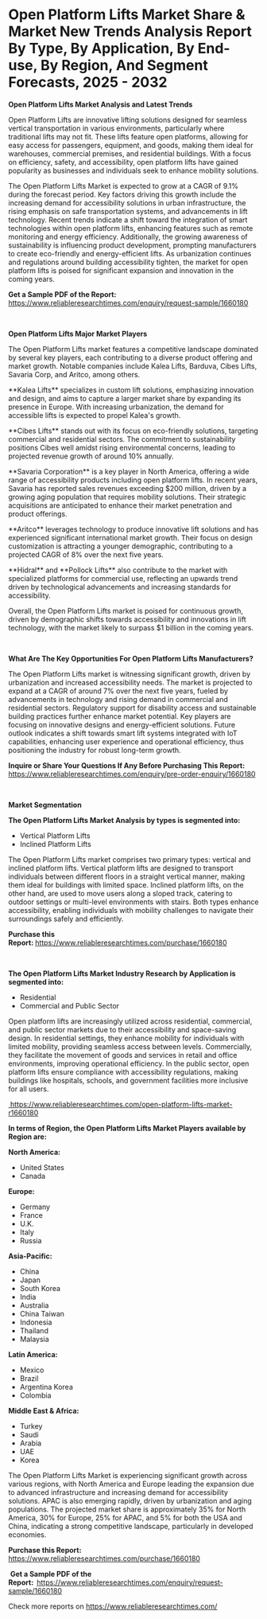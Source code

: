 <p><h1>Open Platform Lifts Market Share & Market New Trends Analysis Report By Type, By Application, By End-use, By Region, And Segment Forecasts, 2025 - 2032</h1></p><p><strong>Open Platform Lifts Market Analysis and Latest Trends</strong></p>
<p><p>Open Platform Lifts are innovative lifting solutions designed for seamless vertical transportation in various environments, particularly where traditional lifts may not fit. These lifts feature open platforms, allowing for easy access for passengers, equipment, and goods, making them ideal for warehouses, commercial premises, and residential buildings. With a focus on efficiency, safety, and accessibility, open platform lifts have gained popularity as businesses and individuals seek to enhance mobility solutions.</p><p>The Open Platform Lifts Market is expected to grow at a CAGR of 9.1% during the forecast period. Key factors driving this growth include the increasing demand for accessibility solutions in urban infrastructure, the rising emphasis on safe transportation systems, and advancements in lift technology. Recent trends indicate a shift toward the integration of smart technologies within open platform lifts, enhancing features such as remote monitoring and energy efficiency. Additionally, the growing awareness of sustainability is influencing product development, prompting manufacturers to create eco-friendly and energy-efficient lifts. As urbanization continues and regulations around building accessibility tighten, the market for open platform lifts is poised for significant expansion and innovation in the coming years.</p></p>
<p><strong>Get a Sample PDF of the Report:&nbsp;</strong> <a href="https://www.reliableresearchtimes.com/enquiry/request-sample/1660180?utm_campaign=3565&utm_medium=2&utm_source=Github&utm_content=ia&utm_term=29032025&utm_id=open-platform-lifts">https://www.reliableresearchtimes.com/enquiry/request-sample/1660180</a></p>
<p>&nbsp;</p>
<p><strong>Open Platform Lifts Major Market Players</strong></p>
<p><p>The Open Platform Lifts market features a competitive landscape dominated by several key players, each contributing to a diverse product offering and market growth. Notable companies include Kalea Lifts, Barduva, Cibes Lifts, Savaria Corp, and Aritco, among others.</p><p>**Kalea Lifts** specializes in custom lift solutions, emphasizing innovation and design, and aims to capture a larger market share by expanding its presence in Europe. With increasing urbanization, the demand for accessible lifts is expected to propel Kalea's growth.</p><p>**Cibes Lifts** stands out with its focus on eco-friendly solutions, targeting commercial and residential sectors. The commitment to sustainability positions Cibes well amidst rising environmental concerns, leading to projected revenue growth of around 10% annually.</p><p>**Savaria Corporation** is a key player in North America, offering a wide range of accessibility products including open platform lifts. In recent years, Savaria has reported sales revenues exceeding $200 million, driven by a growing aging population that requires mobility solutions. Their strategic acquisitions are anticipated to enhance their market penetration and product offerings.</p><p>**Aritco** leverages technology to produce innovative lift solutions and has experienced significant international market growth. Their focus on design customization is attracting a younger demographic, contributing to a projected CAGR of 8% over the next five years.</p><p>**Hidral** and **Pollock Lifts** also contribute to the market with specialized platforms for commercial use, reflecting an upwards trend driven by technological advancements and increasing standards for accessibility. </p><p>Overall, the Open Platform Lifts market is poised for continuous growth, driven by demographic shifts towards accessibility and innovations in lift technology, with the market likely to surpass $1 billion in the coming years.</p></p>
<p>&nbsp;</p>
<p><strong>What Are The Key Opportunities For Open Platform Lifts Manufacturers?</strong></p>
<p><p>The Open Platform Lifts market is witnessing significant growth, driven by urbanization and increased accessibility needs. The market is projected to expand at a CAGR of around 7% over the next five years, fueled by advancements in technology and rising demand in commercial and residential sectors. Regulatory support for disability access and sustainable building practices further enhance market potential. Key players are focusing on innovative designs and energy-efficient solutions. Future outlook indicates a shift towards smart lift systems integrated with IoT capabilities, enhancing user experience and operational efficiency, thus positioning the industry for robust long-term growth.</p></p>
<p><strong>Inquire or Share Your Questions If Any Before Purchasing This Report:</strong> <a href="https://www.reliableresearchtimes.com/enquiry/pre-order-enquiry/1660180?utm_campaign=3565&utm_medium=2&utm_source=Github&utm_content=ia&utm_term=29032025&utm_id=open-platform-lifts">https://www.reliableresearchtimes.com/enquiry/pre-order-enquiry/1660180</a></p>
<p>&nbsp;</p>
<p><strong>Market Segmentation</strong></p>
<p><strong>The Open Platform Lifts Market Analysis by types is segmented into:</strong></p>
<p><ul><li>Vertical Platform Lifts</li><li>Inclined Platform Lifts</li></ul></p>
<p><p>The Open Platform Lifts market comprises two primary types: vertical and inclined platform lifts. Vertical platform lifts are designed to transport individuals between different floors in a straight vertical manner, making them ideal for buildings with limited space. Inclined platform lifts, on the other hand, are used to move users along a sloped track, catering to outdoor settings or multi-level environments with stairs. Both types enhance accessibility, enabling individuals with mobility challenges to navigate their surroundings safely and efficiently.</p></p>
<p><strong>Purchase this Report:&nbsp;</strong><a href="https://www.reliableresearchtimes.com/purchase/1660180?utm_campaign=3565&utm_medium=2&utm_source=Github&utm_content=ia&utm_term=29032025&utm_id=open-platform-lifts">https://www.reliableresearchtimes.com/purchase/1660180</a></p>
<p>&nbsp;</p>
<p><strong>The Open Platform Lifts Market Industry Research by Application is segmented into:</strong></p>
<p><ul><li>Residential</li><li>Commercial and Public Sector</li></ul></p>
<p><p>Open platform lifts are increasingly utilized across residential, commercial, and public sector markets due to their accessibility and space-saving design. In residential settings, they enhance mobility for individuals with limited mobility, providing seamless access between levels. Commercially, they facilitate the movement of goods and services in retail and office environments, improving operational efficiency. In the public sector, open platform lifts ensure compliance with accessibility regulations, making buildings like hospitals, schools, and government facilities more inclusive for all users.</p></p>
<p><a href="https://www.reliableresearchtimes.com/open-platform-lifts-market-r1660180?utm_campaign=3565&utm_medium=2&utm_source=Github&utm_content=ia&utm_term=29032025&utm_id=open-platform-lifts">&nbsp;https://www.reliableresearchtimes.com/open-platform-lifts-market-r1660180</a></p>
<p><strong>In terms of Region, the Open Platform Lifts Market Players available by Region are:</strong></p>
<p>
    <p> <strong> North America: </strong>
        <ul>
            <li>United States</li>
            <li>Canada</li>
        </ul>
        </p> 
    <p> <strong> Europe: </strong>
        <ul>
            <li>Germany</li>
            <li>France</li>
            <li>U.K.</li>
            <li>Italy</li>
            <li>Russia</li>
        </ul>
        </p> 
    <p> <strong> Asia-Pacific: </strong>
        <ul>
            <li>China</li>
            <li>Japan</li>
            <li>South Korea</li>
            <li>India</li>
            <li>Australia</li>
            <li>China Taiwan</li>
            <li>Indonesia</li>
            <li>Thailand</li>
            <li>Malaysia</li>
        </ul>
        </p> 
    <p> <strong> Latin America: </strong>
        <ul>
            <li>Mexico</li>
            <li>Brazil</li>
            <li>Argentina Korea</li>
            <li>Colombia</li>
        </ul>
        </p> 
    <p> <strong> Middle East & Africa: </strong>
        <ul>
            <li>Turkey</li>
            <li>Saudi</li>
            <li>Arabia</li>
            <li>UAE</li>
            <li>Korea</li>
        </ul>
    </p>
    </p>
<p><p>The Open Platform Lifts Market is experiencing significant growth across various regions, with North America and Europe leading the expansion due to advanced infrastructure and increasing demand for accessibility solutions. APAC is also emerging rapidly, driven by urbanization and aging populations. The projected market share is approximately 35% for North America, 30% for Europe, 25% for APAC, and 5% for both the USA and China, indicating a strong competitive landscape, particularly in developed economies.</p></p>
<p><strong>Purchase this Report: </strong><a href="https://www.reliableresearchtimes.com/purchase/1660180?utm_campaign=3565&utm_medium=2&utm_source=Github&utm_content=ia&utm_term=29032025&utm_id=open-platform-lifts">https://www.reliableresearchtimes.com/purchase/1660180</a></p>
<p>&nbsp;<strong>Get a Sample PDF of the Report:&nbsp;&nbsp;</strong><a href="https://www.reliableresearchtimes.com/enquiry/request-sample/1660180?utm_campaign=3565&utm_medium=2&utm_source=Github&utm_content=ia&utm_term=29032025&utm_id=open-platform-lifts">https://www.reliableresearchtimes.com/enquiry/request-sample/1660180</a></p>
<p><strong></strong></p>
<p>Check more reports on <a href="https://www.reliableresearchtimes.com/?utm_campaign=3565&utm_medium=2&utm_source=Github&utm_content=ia&utm_term=29032025&utm_id=open-platform-lifts">https://www.reliableresearchtimes.com/</a></p>